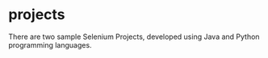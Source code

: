 # projects

There are two sample Selenium Projects, developed using Java and Python programming languages.
